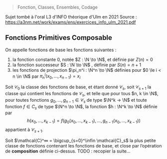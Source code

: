 > Fonction, Classes, Ensembles, Codage

Sujet tombé à l'oral L3 d'INFO théorique d'Ulm en 2021
Source : https://a3nm.net/work/exams/ens/exercices_info_ulm_2021.pdf

## Fonctions Primitives Composable


On appelle fonctions de base les fonctions suivantes :
1. la fonction constante $0$, notée $Z : \N \to \N$, et définie par $Z(n) = 0$
2. la fonction successeur $S : \N \to \N$ , définie par $S(n) = n + 1$
3. les fonctions de projection $\pi_n^i : \N^n \to \N$ définies pour $0 \le i < n \in \N$ par $\pi_n^i(x_0, . . . , x_{n−1}) = x_i$

Soit $\mathcal{C}_0$ la classe des fonctions de base, et étant donné $\mathcal{C}_s$, soit $\mathcal{C}_{s+1}$ la classe qui contient les fonctions de $\mathcal{C}_s$, et telle que pour tous $n, k \in \N$, pour toutes fonctions $g_0, . . . , g_{n−1} \in \mathcal{C}_s$ de type $\N^k → \N$ et toute fonction $f \in C_s$ de type $\N^n \to \N$, la fonction $h : \N^k \to \N$ définie par
$$h(x_0, . . . , x_{k−1}) = f(g_0(x_0, . . . , x_{k−1}), . . . , g_{n−1}(x_0, . . . , x_{k−1}))$$
 appartient à $\mathcal{C}_{s+1}$.
 
 Soit $\mathcal{C}^∞ = \bigcup_{s=0}^\infin \mathcal{C}_s$ la plus petite classe de fonctions contenant les fonctions de base, et close par l’opération de **composition** définie ci-dessus.
TODO : recopier la suite...
<!--stackedit_data:
eyJoaXN0b3J5IjpbMTIyMDU4MzMzOSwtMzU5NTEyODA5XX0=
-->